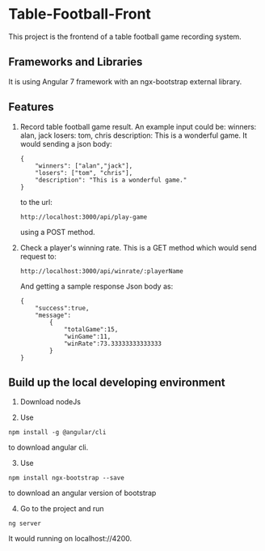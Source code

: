 # Table-Football-Front
This project is the frontend of a table football game recording system.

## Frameworks and Libraries
It is using Angular 7 framework with an ngx-bootstrap external library.

## Features
1. Record table football game result.
    An example input could be:
     winners: alan, jack
     losers: tom, chris
     description: This is a wonderful game.
    It would sending a json body:
    ```
    {
	    "winners": ["alan","jack"],
	    "losers": ["tom", "chris"],
	    "description": "This is a wonderful game."
    }
    ```
    to the url: 
    ```
    http://localhost:3000/api/play-game
    ```
    using a POST method.

2. Check a player's winning rate.
    This is a GET method which would send request to:
    ```
    http://localhost:3000/api/winrate/:playerName
    ```
    And getting a sample response Json body as:
    ```
    {
        "success":true,
        "message":
            {
                "totalGame":15,
                "winGame":11,
                "winRate":73.33333333333333
            }
    }
    ```

## Build up the local developing environment
1. Download nodeJs

2. Use
```
npm install -g @angular/cli
``` 
to download angular cli.

3. Use
```
npm install ngx-bootstrap --save
```
to download an angular version of bootstrap

4. Go to the project and run
```
ng server
```
It would running on localhost://4200.

